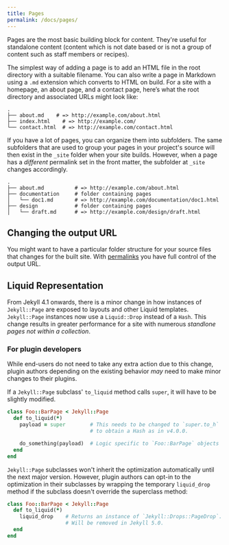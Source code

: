 ```yaml
---
title: Pages
permalink: /docs/pages/
---
```


Pages are the most basic building block for content. They're useful for standalone
content (content which is not date based or is not a group of content such as staff
members or recipes).

The simplest way of adding a page is to add an HTML file in the root
directory with a suitable filename. You can also write a page in Markdown using
a `.md` extension which converts to HTML on build. For a site with
a homepage, an about page, and a contact page, here’s what the root directory
and associated URLs might look like:

```
.
├── about.md    # => http://example.com/about.html
├── index.html    # => http://example.com/
└── contact.html  # => http://example.com/contact.html
```

If you have a lot of pages, you can organize them into subfolders. The same subfolders that are used to group your pages in your project's source will then exist in the `_site` folder when your site builds. However, when a page has a *different* permalink set in the front matter, the subfolder at `_site` changes accordingly.

```
.
├── about.md          # => http://example.com/about.html
├── documentation     # folder containing pages
│   └── doc1.md       # => http://example.com/documentation/doc1.html
├── design            # folder containing pages
│   └── draft.md      # => http://example.com/design/draft.html
```

## Changing the output URL

You might want to have a particular folder structure for your source files that changes for the built site. With [permalinks](/docs/permalinks) you have full control of the output URL.

## Liquid Representation

From Jekyll 4.1 onwards, there is a minor change in how instances of `Jekyll::Page` are exposed to layouts and other Liquid
templates. `Jekyll::Page` instances now use a `Liquid::Drop` instead of a `Hash`. This change results in greater performance
for a site with numerous *standlone pages not within a collection*.

### For plugin developers

While end-users do not need to take any extra action due to this change, plugin authors depending on the existing behavior *may*
need to make minor changes to their plugins.

If a `Jekyll::Page` subclass' `to_liquid` method calls `super`, it will have to be slightly modified.
```ruby
class Foo::BarPage < Jekyll::Page
  def to_liquid(*)
    payload = super        # This needs to be changed to `super.to_h`
                           # to obtain a Hash as in v4.0.0.

    do_something(payload)  # Logic specific to `Foo::BarPage` objects
  end
end
```

`Jekyll::Page` subclasses won't inherit the optimization automatically until the next major version. However, plugin authors
can opt-in to the optimization in their subclasses by wrapping the temporary `liquid_drop` method if the subclass doesn't
override the superclass method:
```ruby
class Foo::BarPage < Jekyll::Page
  def to_liquid(*)
    liquid_drop    # Returns an instance of `Jekyll::Drops::PageDrop`.
                   # Will be removed in Jekyll 5.0.
  end
end
```
